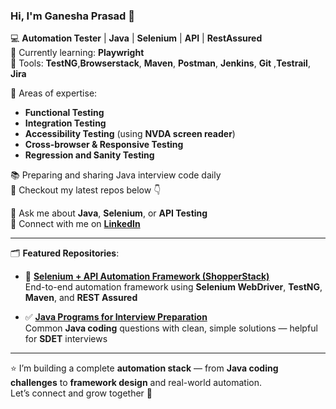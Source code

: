 ### Hi, I'm Ganesha Prasad 👋

💻 **Automation Tester** | **Java** | **Selenium** | **API** | **RestAssured**  
📘 Currently learning: **Playwright**  
🔧 Tools: **TestNG**,**Browserstack**, **Maven**, **Postman**, **Jenkins**, **Git** ,**Testrail**, **Jira** 

🧪 Areas of expertise:  
- **Functional Testing**  
- **Integration Testing**  
- **Accessibility Testing** (using **NVDA screen reader**)  
- **Cross-browser & Responsive Testing**  
- **Regression and Sanity Testing**  

📚 Preparing and sharing Java interview code daily  
📂 Checkout my latest repos below 👇

💬 Ask me about **Java**, **Selenium**, or **API Testing**  
🔗 Connect with me on [**LinkedIn**](https://www.linkedin.com/in/ganesha-prasad/)

---

🗂️ **Featured Repositories**:

- 🚀 [**Selenium + API Automation Framework (ShopperStack)**](https://github.com/Ganeshaprasad/selenium-api-shopperstack)  
  End-to-end automation framework using **Selenium WebDriver**, **TestNG**, **Maven**, and **REST Assured**

- ✅ [**Java Programs for Interview Preparation**](https://github.com/Ganeshaprasad/java_programmes)  
  Common **Java coding** questions with clean, simple solutions — helpful for **SDET** interviews

---

⭐ I’m building a complete **automation stack** — from **Java coding challenges** to **framework design** and real-world automation.  
Let’s connect and grow together 🚀
